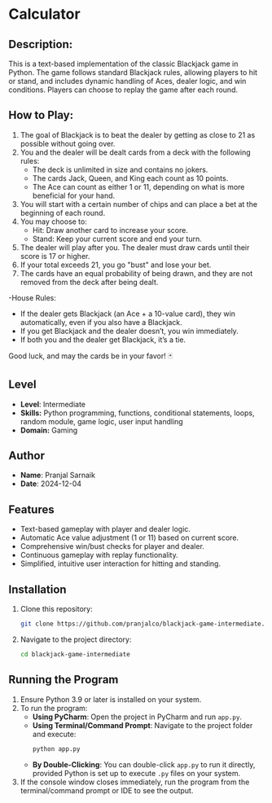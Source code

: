 # Calculator

## Description:
This is a text-based implementation of the classic Blackjack game in Python. The game follows standard Blackjack rules, 
allowing players to hit or stand, and includes dynamic handling of Aces, dealer logic, and win conditions. Players 
can choose to replay the game after each round.

## How to Play:
1. The goal of Blackjack is to beat the dealer by getting as close to 21 as possible without going over.
2. You and the dealer will be dealt cards from a deck with the following rules:
   - The deck is unlimited in size and contains no jokers.
   - The cards Jack, Queen, and King each count as 10 points.
   - The Ace can count as either 1 or 11, depending on what is more beneficial for your hand.
3. You will start with a certain number of chips and can place a bet at the beginning of each round.
4. You may choose to:
   - Hit: Draw another card to increase your score.
   - Stand: Keep your current score and end your turn.
5. The dealer will play after you. The dealer must draw cards until their score is 17 or higher.
6. If your total exceeds 21, you go "bust" and lose your bet.
7. The cards have an equal probability of being drawn, and they are not removed from the deck after being dealt.

-House Rules:
- If the dealer gets Blackjack (an Ace + a 10-value card), they win automatically, even if you also have a Blackjack.
- If you get Blackjack and the dealer doesn’t, you win immediately.
- If both you and the dealer get Blackjack, it’s a tie.

Good luck, and may the cards be in your favor! 🃏

## Level
- **Level**: Intermediate
- **Skills:** Python programming, functions, conditional statements, loops, random module, game logic, user input handling
- **Domain:** Gaming

## Author
- **Name**: Pranjal Sarnaik
- **Date**: 2024-12-04

## Features
- Text-based gameplay with player and dealer logic.
- Automatic Ace value adjustment (1 or 11) based on current score.
- Comprehensive win/bust checks for player and dealer.
- Continuous gameplay with replay functionality.
- Simplified, intuitive user interaction for hitting and standing.

## Installation
1. Clone this repository:
   ```bash
   git clone https://github.com/pranjalco/blackjack-game-intermediate.git

2. Navigate to the project directory:
   ```bash
   cd blackjack-game-intermediate

## Running the Program
1. Ensure Python 3.9 or later is installed on your system.
2. To run the program:
   - **Using PyCharm**: Open the project in PyCharm and run `app.py`.
   - **Using Terminal/Command Prompt**: Navigate to the project folder and execute:
     ```bash
     python app.py
     ```
   - **By Double-Clicking**: You can double-click `app.py` to run it directly, provided Python is set up to execute `.py` files on your system.
3. If the console window closes immediately, run the program from the terminal/command prompt or IDE to see the output.

